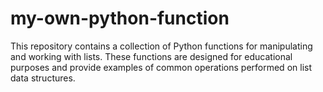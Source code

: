 # my-own-python-function

This repository contains a collection of Python functions for manipulating and working with lists. These functions are designed for educational purposes and provide examples of common operations performed on list data structures.
